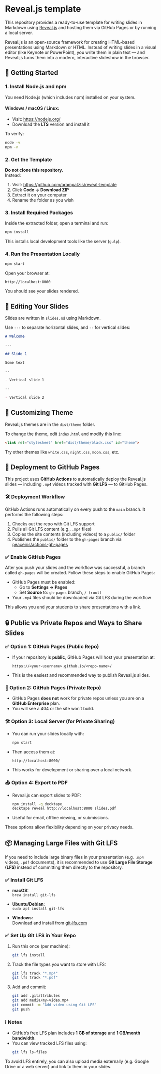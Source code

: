 # Reveal.js template

This repository provides a ready-to-use template for writing slides in Markdown using 
[Reveal.js](https://revealjs.com/) and hosting them via GitHub Pages or by running
a local server.

Reveal.js is an open-source framework for creating HTML-based presentations using 
Markdown or HTML.
Instead of writing slides in a visual editor (like Keynote or PowerPoint), you write 
them in plain text — and Reveal.js turns them into a modern, interactive slideshow in 
the browser.


## 🚀 Getting Started

### 1. Install Node.js and npm

You need Node.js (which includes npm) installed on your system.

#### Windows / macOS / Linux:
- Visit: https://nodejs.org/
- Download the **LTS** version and install it

To verify:
```bash
node -v
npm -v
```

### 2. Get the Template

**Do not clone this repository.**  
Instead:

1. Visit: https://github.com/arampatzis/reveal-template
2. Click **Code → Download ZIP**
3. Extract it on your computer
4. Rename the folder as you wish

### 3. Install Required Packages

Inside the extracted folder, open a terminal and run:

```bash
npm install
```

This installs local development tools like the server (`gulp`).


### 4. Run the Presentation Locally

```bash
npm start
```

Open your browser at:
```
http://localhost:8000
```

You should see your slides rendered.


## 📝 Editing Your Slides

Slides are written in `slides.md` using Markdown.

Use `---` to separate horizontal slides, and `--` for vertical slides:

```markdown
# Welcome

---

## Slide 1

Some text

--

- Vertical slide 1

--

- Vertical slide 2
```


## 🎨 Customizing Theme

Reveal.js themes are in the `dist/theme` folder.

To change the theme, edit `index.html` and modify this line:

```html
<link rel="stylesheet" href="dist/theme/black.css" id="theme">
```

Try other themes like `white.css`, `night.css`, `moon.css`, etc.


## 🚀 Deployment to GitHub Pages

This project uses **GitHub Actions** to automatically deploy the Reveal.js slides —
including `.mp4` videos tracked with **Git LFS** — to GitHub Pages.

### 🛠️ Deployment Workflow

GitHub Actions runs automatically on every push to the `main` branch.
It performs the following steps:

1. Checks out the repo with Git LFS support
2. Pulls all Git LFS content (e.g., `.mp4` files)
3. Copies the site contents (including videos) to a `public/` folder
4. Publishes the `public/` folder to the `gh-pages` branch via [peaceiris/actions-gh-pages](https://github.com/peaceiris/actions-gh-pages)


### ✅ Enable GitHub Pages

After you push your slides and the workflow was successful, a branch called `gh-pages` 
will be created. Follow these steps to enable GitHub Pages:

- GitHub Pages must be enabled:
  - Go to **Settings → Pages**
  - Set **Source** to: `gh-pages` branch, `/ (root)`
- Your `.mp4` files should be downloaded via Git LFS during the workflow



This allows you and your students to share presentations with a link.


## 🔒 Public vs Private Repos and Ways to Share Slides

### ✅ Option 1: GitHub Pages (Public Repo)
- If your repository is **public**, GitHub Pages will host your presentation at:
  ```
  https://<your-username>.github.io/<repo-name>/
  ```
- This is the easiest and recommended way to publish Reveal.js slides.

### 🚫 Option 2: GitHub Pages (Private Repo)
- GitHub Pages **does not** work for private repos unless you are on a **GitHub Enterprise** plan.
- You will see a 404 or the site won’t build.

### 🛠 Option 3: Local Server (for Private Sharing)
- You can run your slides locally with:
  ```bash
  npm start
  ```
- Then access them at:
  ```
  http://localhost:8000/
  ```
- This works for development or sharing over a local network.

### 📤 Option 4: Export to PDF
- Reveal.js can export slides to PDF:
  ```bash
  npm install -g decktape
  decktape reveal http://localhost:8000 slides.pdf
  ```
- Useful for email, offline viewing, or submissions.

These options allow flexibility depending on your privacy needs.


## 📦 Managing Large Files with Git LFS

If you need to include large binary files in your presentation (e.g. `.mp4` videos, `.pdf` documents), it is recommended to use **Git Large File Storage (LFS)** instead of committing them directly to the repository.

### ✅ Install Git LFS

- **macOS:**  
  `brew install git-lfs`

- **Ubuntu/Debian:**  
  `sudo apt install git-lfs`

- **Windows:**  
  Download and install from [git-lfs.com](https://git-lfs.com)

### ✅ Set Up Git LFS in Your Repo

1. Run this once (per machine):
   ```bash
   git lfs install
   ```

2. Track the file types you want to store with LFS:
   ```bash
   git lfs track "*.mp4"
   git lfs track "*.pdf"
   ```

3. Add and commit:
   ```bash
   git add .gitattributes
   git add media/my-video.mp4
   git commit -m "Add video using Git LFS"
   git push
   ```

### ℹ️ Notes

- GitHub’s free LFS plan includes **1 GB of storage** and **1 GB/month bandwidth**.
- You can view tracked LFS files using:
  ```bash
  git lfs ls-files
  ```

To avoid LFS entirely, you can also upload media externally (e.g. Google Drive or a web server) and link to them in your slides.
